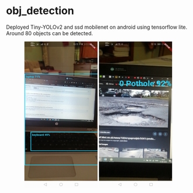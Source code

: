 # obj_detection

Deployed Tiny-YOLOv2 and ssd mobilenet on android using tensorflow lite. Around 80 objects can be detected.

<p align="center">
<img src="images/img1.jpg" width="200" height="400">
<img src="images/img2.jpg" width="200" height="400">
</p> 